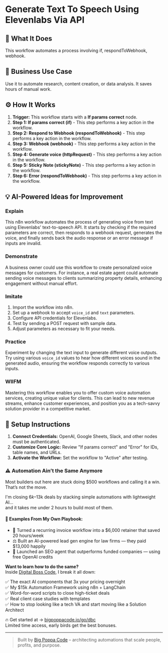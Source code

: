 # Generate Text To Speech Using Elevenlabs Via API

## 🚀 What It Does
This workflow automates a process involving if, respondToWebhook, webhook.

## 💼 Business Use Case
Use it to automate research, content creation, or data analysis. It saves hours of manual work.

## ⚙️ How It Works
1.  **Trigger:** This workflow starts with a **If params correct** node.
2. **Step 1: If params correct (if)** - This step performs a key action in the workflow.
3. **Step 2: Respond to Webhook (respondToWebhook)** - This step performs a key action in the workflow.
4. **Step 3: Webhook (webhook)** - This step performs a key action in the workflow.
5. **Step 4: Generate voice (httpRequest)** - This step performs a key action in the workflow.
6. **Step 5: Sticky Note (stickyNote)** - This step performs a key action in the workflow.
7. **Step 6: Error (respondToWebhook)** - This step performs a key action in the workflow.

## 💡 AI-Powered Ideas for Improvement
### Explain
This n8n workflow automates the process of generating voice from text using Elevenlabs' text-to-speech API. It starts by checking if the required parameters are correct, then responds to a webhook request, generates the voice, and finally sends back the audio response or an error message if inputs are invalid.

### Demonstrate
A business owner could use this workflow to create personalized voice messages for customers. For instance, a real estate agent could automate sending voice messages to clients summarizing property details, enhancing engagement without manual effort.

### Imitate
1. Import the workflow into n8n.
2. Set up a webhook to accept `voice_id` and `text` parameters.
3. Configure API credentials for Elevenlabs.
4. Test by sending a POST request with sample data.
5. Adjust parameters as necessary to fit your needs.

### Practice
Experiment by changing the text input to generate different voice outputs. Try using various `voice_id` values to hear how different voices sound in the generated audio, ensuring the workflow responds correctly to various inputs.

### WIIFM
Mastering this workflow enables you to offer custom voice automation services, creating unique value for clients. This can lead to new revenue streams, enhance customer experiences, and position you as a tech-savvy solution provider in a competitive market.

## 🔧 Setup Instructions
1. **Connect Credentials:** OpenAI, Google Sheets, Slack, and other nodes must be authenticated.
2. **Customize Core Logic:** Review "If params correct" and "Error" for IDs, table names, and URLs.
3. **Activate the Workflow:** Set the workflow to "Active" after testing.

### ⚠️ Automation Ain’t the Same Anymore

Most builders out here are stuck doing $500 workflows and calling it a win.  
That’s not the move.  

I'm closing $6k–$13k deals by stacking simple automations with lightweight AI...  
and it takes me under 2 hours to build most of them.

#### 🧠 Examples From My Own Playbook:
- 🔁 Turned a recurring invoice workflow into a $6,000 retainer that saved 20 hours/week  
- ⚖️ Built an AI-powered lead gen engine for law firms — they paid $13,000 happily  
- 🚀 Launched an SEO agent that outperforms funded companies — using free OpenAI credits  

**Want to learn how to do the same?**  
Inside [Digital Boss Code](https://bigpoppacode.io/go/dbc), I break it all down:

✅ The exact AI components that 3x your pricing overnight  
✅ My $15k Automation Framework using n8n + LangChain  
✅ Word-for-word scripts to close high-ticket deals  
✅ Real client case studies with templates  
✅ How to stop looking like a tech VA and start moving like a Solution Architect  

🔥 Get started at → [bigpoppacode.io/go/dbc](https://bigpoppacode.io/go/dbc)  
Limited time access, early birds get the best bonuses.

---
> Built by [Big Poppa Code](https://bigpoppacode.io) – architecting automations that scale people, profits, and purpose.
